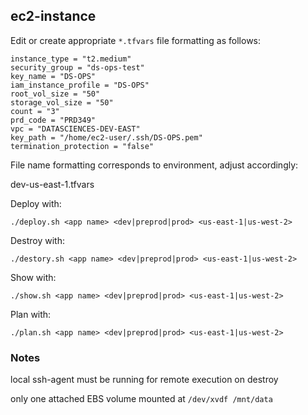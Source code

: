 ## ec2-instance 


Edit or create appropriate `*.tfvars` file formatting as follows:

```
instance_type = "t2.medium"
security_group = "ds-ops-test"
key_name = "DS-OPS"
iam_instance_profile = "DS-OPS"
root_vol_size = "50"
storage_vol_size = "50"
count = "3"
prd_code = "PRD349"
vpc = "DATASCIENCES-DEV-EAST"
key_path = "/home/ec2-user/.ssh/DS-OPS.pem" 
termination_protection = "false"
```


File name formatting corresponds to environment, adjust accordingly:

dev-us-east-1.tfvars 


Deploy with:

`./deploy.sh <app name> <dev|preprod|prod> <us-east-1|us-west-2>`

Destroy with:

`./destory.sh <app name> <dev|preprod|prod> <us-east-1|us-west-2>`

Show with:

`./show.sh <app name> <dev|preprod|prod> <us-east-1|us-west-2>`

Plan with:

`./plan.sh <app name> <dev|preprod|prod> <us-east-1|us-west-2>`


### Notes

local ssh-agent must be running for remote execution on destroy

only one attached EBS volume mounted at `/dev/xvdf /mnt/data`
